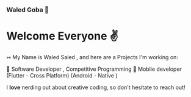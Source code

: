 ### Waled Goba 👋

# Welcome Everyone ✌️

↣ My Name is Waled Saied , and here are a Projects I'm working on:

🔴 Software Developer , Competitive Programming 
🔴 Moblie developer (Flutter - Cross Platform) (Android - Native )



I **love** nerding out about creative coding, so don't hesitate to reach out!
